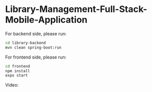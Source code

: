 # Library-Management-Full-Stack-Mobile-Application

For backend side, please run: 

```bash
cd library-backend
mvn clean spring-boot:run
```

For frontend side, please run:
```bash
cd frontend
npm install
expo start
```

Video:


